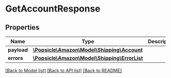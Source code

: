 # GetAccountResponse

## Properties
Name | Type | Description | Notes
------------ | ------------- | ------------- | -------------
**payload** | [**\Popsicle\Amazon\Model\Shipping\Account**](Account.md) |  | [optional] 
**errors** | [**\Popsicle\Amazon\Model\Shipping\ErrorList**](ErrorList.md) |  | [optional] 

[[Back to Model list]](../../README.md#documentation-for-models) [[Back to API list]](../../README.md#documentation-for-api-endpoints) [[Back to README]](../../README.md)

